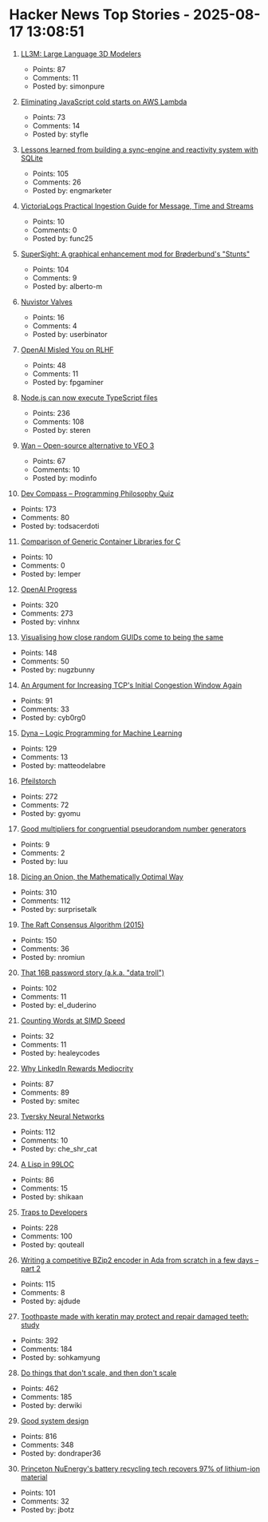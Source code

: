 # Hacker News Top Stories - 2025-08-17 13:08:51

1. [LL3M: Large Language 3D Modelers](https://threedle.github.io/ll3m/)
   - Points: 87
   - Comments: 11
   - Posted by: simonpure

2. [Eliminating JavaScript cold starts on AWS Lambda](https://goose.icu/lambda/)
   - Points: 73
   - Comments: 14
   - Posted by: styfle

3. [Lessons learned from building a sync-engine and reactivity system with SQLite](https://www.finkelstein.fr/sqlite-sync-engine-with-reactivity)
   - Points: 105
   - Comments: 26
   - Posted by: engmarketer

4. [VictoriaLogs Practical Ingestion Guide for Message, Time and Streams](https://victoriametrics.com/blog/victorialogs-concepts-message-time-stream/index.html)
   - Points: 10
   - Comments: 0
   - Posted by: func25

5. [SuperSight: A graphical enhancement mod for Brøderbund's "Stunts"](https://marnetto.net/2025/02/20/broderbund-stunts-1)
   - Points: 104
   - Comments: 9
   - Posted by: alberto-m

6. [Nuvistor Valves](http://www.r-type.org/articles/art-150.htm)
   - Points: 16
   - Comments: 4
   - Posted by: userbinator

7. [OpenAI Misled You on RLHF](https://aerial-toothpaste-34a.notion.site/How-OpenAI-Misled-You-on-RLHF-1f83f742d9dd80a68129d06503464aff)
   - Points: 48
   - Comments: 11
   - Posted by: fpgaminer

8. [Node.js can now execute TypeScript files](https://nodejs.org/en/blog/release/v22.18.0)
   - Points: 236
   - Comments: 108
   - Posted by: steren

9. [Wan – Open-source alternative to VEO 3](https://github.com/Wan-Video/Wan2.2)
   - Points: 67
   - Comments: 10
   - Posted by: modinfo

10. [Dev Compass – Programming Philosophy Quiz](https://treeform.github.io/devcompas/)
   - Points: 173
   - Comments: 80
   - Posted by: todsacerdoti

11. [Comparison of Generic Container Libraries for C](https://github.com/P-p-H-d/c-stl-comparison)
   - Points: 10
   - Comments: 0
   - Posted by: lemper

12. [OpenAI Progress](https://progress.openai.com)
   - Points: 320
   - Comments: 273
   - Posted by: vinhnx

13. [Visualising how close random GUIDs come to being the same](https://www.guidsmash.com)
   - Points: 148
   - Comments: 50
   - Posted by: nugzbunny

14. [An Argument for Increasing TCP's Initial Congestion Window Again](https://jeclark.net/articles/tcp-initcwnd/?tag=performance)
   - Points: 91
   - Comments: 33
   - Posted by: cyb0rg0

15. [Dyna – Logic Programming for Machine Learning](https://dyna.org/)
   - Points: 129
   - Comments: 13
   - Posted by: matteodelabre

16. [Pfeilstorch](https://en.wikipedia.org/wiki/Pfeilstorch)
   - Points: 272
   - Comments: 72
   - Posted by: gyomu

17. [Good multipliers for congruential pseudorandom number generators](https://arxiv.org/abs/2001.05304)
   - Points: 9
   - Comments: 2
   - Posted by: luu

18. [Dicing an Onion, the Mathematically Optimal Way](https://pudding.cool/2025/08/onions/)
   - Points: 310
   - Comments: 112
   - Posted by: surprisetalk

19. [The Raft Consensus Algorithm (2015)](https://raft.github.io/)
   - Points: 150
   - Comments: 36
   - Posted by: nromiun

20. [That 16B password story (a.k.a. "data troll")](https://www.troyhunt.com/that-16-billion-password-story-aka-data-troll/)
   - Points: 102
   - Comments: 11
   - Posted by: el_duderino

21. [Counting Words at SIMD Speed](https://healeycodes.com/counting-words-at-simd-speed)
   - Points: 32
   - Comments: 11
   - Posted by: healeycodes

22. [Why LinkedIn Rewards Mediocrity](https://www.elliotcsmith.com/linkedin-toxic-mediocrity/)
   - Points: 87
   - Comments: 89
   - Posted by: smitec

23. [Tversky Neural Networks](https://gonzoml.substack.com/p/tversky-neural-networks)
   - Points: 112
   - Comments: 10
   - Posted by: che_shr_cat

24. [A Lisp in 99LOC](https://github.com/Robert-van-Engelen/tinylisp)
   - Points: 86
   - Comments: 15
   - Posted by: shikaan

25. [Traps to Developers](https://qouteall.fun/qouteall-blog/2025/Traps%20to%20Developers)
   - Points: 228
   - Comments: 100
   - Posted by: qouteall

26. [Writing a competitive BZip2 encoder in Ada from scratch in a few days – part 2](https://gautiersblog.blogspot.com/2025/07/writing-bzip2-encoder-in-ada-from.html)
   - Points: 115
   - Comments: 8
   - Posted by: ajdude

27. [Toothpaste made with keratin may protect and repair damaged teeth: study](https://www.kcl.ac.uk/news/toothpaste-made-from-hair-provides-natural-root-to-repair-teeth)
   - Points: 392
   - Comments: 184
   - Posted by: sohkamyung

28. [Do things that don't scale, and then don't scale](https://derwiki.medium.com/do-things-that-dont-scale-and-then-don-t-scale-9fd2cd7e2156)
   - Points: 462
   - Comments: 185
   - Posted by: derwiki

29. [Good system design](https://www.seangoedecke.com/good-system-design/)
   - Points: 816
   - Comments: 348
   - Posted by: dondraper36

30. [Princeton NuEnergy's battery recycling tech recovers 97% of lithium-ion material](https://www.energy-reporters.com/environment/97-battery-recycling-breakthrough-princeton-nuenergy-opens-first-u-s-commercial-facility-cutting-costs-38-and-slashing-environmental-impact/)
   - Points: 101
   - Comments: 32
   - Posted by: jbotz

